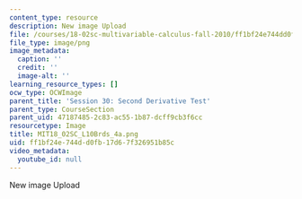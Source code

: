 ```yaml
---
content_type: resource
description: New image Upload
file: /courses/18-02sc-multivariable-calculus-fall-2010/ff1bf24e744dd0fb17d67f326951b85c_MIT18_02SC_L10Brds_4a.png
file_type: image/png
image_metadata:
  caption: ''
  credit: ''
  image-alt: ''
learning_resource_types: []
ocw_type: OCWImage
parent_title: 'Session 30: Second Derivative Test'
parent_type: CourseSection
parent_uid: 47187485-2c83-ac55-1b87-dcff9cb3f6cc
resourcetype: Image
title: MIT18_02SC_L10Brds_4a.png
uid: ff1bf24e-744d-d0fb-17d6-7f326951b85c
video_metadata:
  youtube_id: null
---
```

New image Upload

